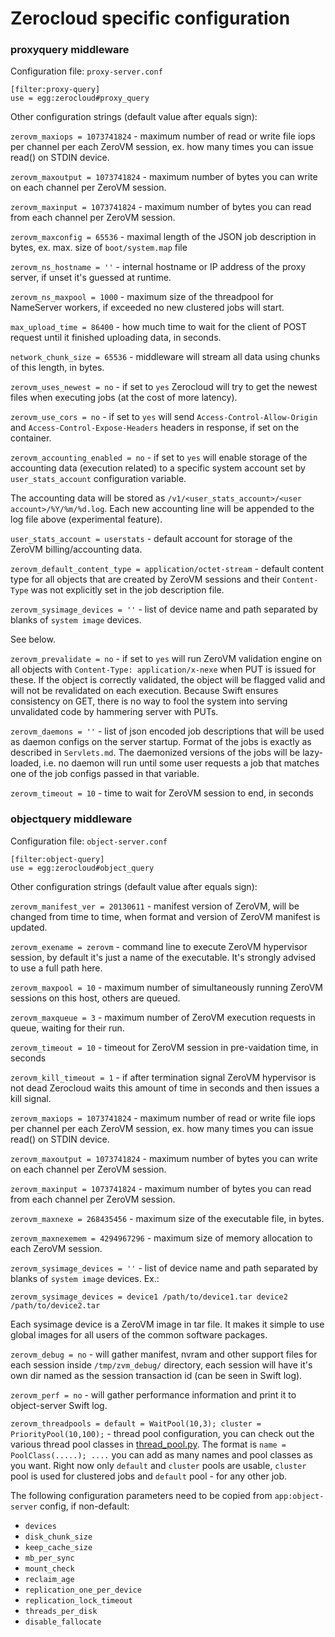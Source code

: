 # Zerocloud specific configuration

### proxyquery middleware

Configuration file: `proxy-server.conf`

    [filter:proxy-query]
    use = egg:zerocloud#proxy_query

Other configuration strings (default value after equals sign):

`zerovm_maxiops = 1073741824`
    - maximum number of read or write file iops per channel per each ZeroVM
      session, ex. how many times you can issue read() on STDIN device.

`zerovm_maxoutput = 1073741824`
    - maximum number of bytes you can write on each channel per ZeroVM session.

`zerovm_maxinput = 1073741824`
    - maximum number of bytes you can read from each channel per ZeroVM
      session.

`zerovm_maxconfig = 65536`
    - maximal length of the JSON job description in bytes, ex. max. size of
      `boot/system.map` file

`zerovm_ns_hostname = ''`
    - internal hostname or IP address of the proxy server, if unset it's
      guessed at runtime.

`zerovm_ns_maxpool = 1000`
    - maximum size of the threadpool for NameServer workers, if exceeded no new
      clustered jobs will start.

`max_upload_time = 86400`
    - how much time to wait for the client of POST request until it finished
      uploading data, in seconds.

`network_chunk_size = 65536`
    - middleware will stream all data using chunks of this length, in bytes.

`zerovm_uses_newest = no`
    - if set to `yes` Zerocloud will try to get the newest files when executing
      jobs (at the cost of
                            more latency).

`zerovm_use_cors = no`
    - if set to `yes` will send `Access-Control-Allow-Origin` and
      `Access-Control-Expose-Headers` headers in response, if set on the
      container.

`zerovm_accounting_enabled = no`
    - if set to `yes` will enable storage of the accounting data (execution
      related) to a specific system account set by `user_stats_account`
      configuration variable.

The accounting data will be stored as
`/v1/<user_stats_account>/<user account>/%Y/%m/%d.log`.
Each new accounting line will be appended to the log file above
(experimental feature).

`user_stats_account = userstats`
    - default account for storage of the ZeroVM billing/accounting data.

`zerovm_default_content_type = application/octet-stream`
    - default content type for all objects that are created by ZeroVM sessions
      and their `Content-Type` was not explicitly set in the job description
      file.

`zerovm_sysimage_devices = ''`
    - list of device name and path separated by blanks of `system image`
      devices.

See below.

`zerovm_prevalidate = no`
    - if set to `yes` will run ZeroVM validation engine on all objects with
      `Content-Type: application/x-nexe` when PUT is issued for these. If the
      object is correctly validated, the object will be flagged valid and will
      not be revalidated on each execution. Because Swift ensures consistency
      on GET, there is no way to fool the system into serving unvalidated code
      by hammering server with PUTs.

`zerovm_daemons = ''`
    - list of json encoded job descriptions that will be used as daemon configs
      on the server startup. Format of the jobs is exactly as described in
      `Servlets.md`. The daemonized versions of the jobs will be lazy-loaded,
      i.e. no daemon will run until some user requests a job that matches one
      of the job configs passed in that variable.

`zerovm_timeout = 10`
    - time to wait for ZeroVM session to end, in seconds

### objectquery middleware

Configuration file: `object-server.conf`

    [filter:object-query]
    use = egg:zerocloud#object_query

Other configuration strings (default value after equals sign):

`zerovm_manifest_ver = 20130611`
    - manifest version of ZeroVM, will be changed from time to time, when
      format and version of ZeroVM manifest is updated.

`zerovm_exename = zerovm`
    - command line to execute ZeroVM hypervisor session, by default it's just a
      name of the executable. It's strongly advised to use a full path here.

`zerovm_maxpool = 10`
    - maximum number of simultaneously running ZeroVM sessions on this host,
      others are queued.

`zerovm_maxqueue = 3`
    - maximum number of ZeroVM execution requests in queue, waiting for their
      run.

`zerovm_timeout = 10`
    - timeout for ZeroVM session in pre-vaidation time, in seconds

`zerovm_kill_timeout = 1`
    - if after termination signal ZeroVM hypervisor is not dead Zerocloud waits
      this amount of time in seconds and then issues a kill signal.

`zerovm_maxiops = 1073741824`
    - maximum number of read or write file iops per channel per each ZeroVM
      session, ex. how many times you can issue read() on STDIN device.

`zerovm_maxoutput = 1073741824`
    - maximum number of bytes you can write on each channel per ZeroVM session.

`zerovm_maxinput = 1073741824`
    - maximum number of bytes you can read from each channel per ZeroVM
      session.

`zerovm_maxnexe = 268435456`
    - maximum size of the executable file, in bytes.

`zerovm_maxnexemem = 4294967296`
    - maximum size of memory allocation to each ZeroVM session.

`zerovm_sysimage_devices = ''`
    - list of device name and path separated by blanks of `system image`
      devices. Ex.:

`zerovm_sysimage_devices = device1 /path/to/device1.tar device2 /path/to/device2.tar`

Each sysimage device is a ZeroVM image in tar file. It makes it simple to
use global images for all users of the common software packages.

`zerovm_debug = no`
    - will gather manifest, nvram and other support files for each session
      inside `/tmp/zvm_debug/` directory, each session will have it's own dir
      named as the session transaction id (can be seen in Swift log).

`zerovm_perf = no`
    - will gather performance information and print it to object-server Swift
      log.

`zerovm_threadpools = default = WaitPool(10,3); cluster = PriorityPool(10,100);`
    - thread pool configuration, you can check out the various thread pool
      classes in [thread_pool.py](../zerocloud/thread_pool.py).
      The format is `name = PoolClass(.....); ....` you can add as many names
      and pool classes as you want. Right now only `default` and `cluster`
      pools are usable, `cluster` pool is used for clustered jobs and `default`
      pool - for any other job.

The following configuration parameters need to be copied from
`app:object-server` config, if non-default:

- `devices`
- `disk_chunk_size`
- `keep_cache_size`
- `mb_per_sync`
- `mount_check`
- `reclaim_age`
- `replication_one_per_device`
- `replication_lock_timeout`
- `threads_per_disk`
- `disable_fallocate`
